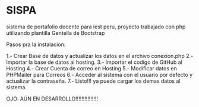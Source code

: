 # SISPA
 sistema de portafolio docente para iest peru, proyecto trabajado con php utilizando plantilla Gentella de Bootstrap

 Pasos pra la instalacion:

 1.- Crear Base de datos y actualizar los datos en el archivo conexion.php
 2.- Importar la base de datos al hosting.
 3.- Importar el codigo de GitHub al Hosting
 4.- Crear  Cuenta de correo en Hosting
 5.- Modificar datos en PHPMailer para Correos
 6.- Acceder al sistema con el usuario por defecto y actualizar la contraseña.
 7.- Listo!!! ya puede cargar los demas datos al sistema.

 OJO:
 AÚN EN DESARROLLO!!!!!!!!!!!!!!!

